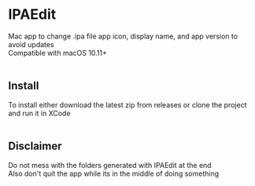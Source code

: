 # IPAEdit
Mac app to change .ipa file app icon, display name, and app version to avoid updates<br>
Compatible with macOS 10.11+
<br><br>

## Install
To install either download the latest zip from releases or clone the project and run it in XCode
<br><br>

## Disclaimer
Do not mess with the folders generated with IPAEdit at the end<br>
Also don't quit the app while its in the middle of doing something
